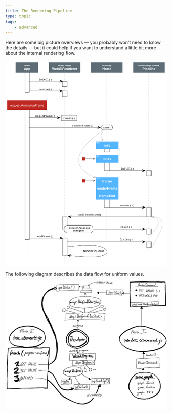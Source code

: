 ```yaml
---
title: The Rendering Pipeline
type: topic
tags:
    - advanced
---
```


Here are some big picture overviews &mdash; you probably won't need to know the details &mdash;
but it could help if you want to understand a little bit more about the internal rendering flow.

![Picimo rendering pipeline](/assets/images/doc/picimo-rendering-pipeline.png "The Picimo Rendering Pipeline")

The following diagram describes the data flow for uniform values.

![Picimo uniform data flows](/assets/images/doc/picimo-renderer-uniforms.png "Picimo uniforms data flow")

